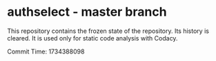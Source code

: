 # authselect - master branch

This repository contains the frozen state of the repository.
Its history is cleared. It is used only for static code
analysis with Codacy.

Commit Time: 1734388098